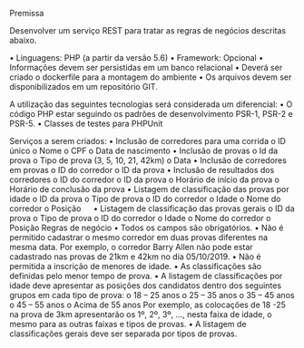 Premissa

Desenvolver um serviço REST para tratar as regras de negócios descritas abaixo.

•	Linguagens: PHP (a partir da versão 5.6) 
•	Framework: Opcional
•	Informações devem ser persistidas em um banco relacional
•	Deverá ser criado o dockerfile para a montagem do ambiente
•	Os arquivos devem ser disponibilizados em um repositório GIT.

A utilização das seguintes tecnologias será considerada um diferencial:
•	O código PHP estar seguindo os padrões de desenvolvimento PSR-1, PSR-2 e PSR-5. 
•	Classes de testes para PHPUnit

Serviços a serem criados:
•	Inclusão de corredores para uma corrida
o	ID único
o	Nome 
o	CPF
o	Data de nascimento
•	Inclusão de provas
o	Id da prova
o	Tipo de prova (3, 5, 10, 21, 42km)
o	Data
•	Inclusão de corredores em provas
o	ID do corredor
o	ID da prova
•	Inclusão de resultados dos corredores
o	ID do corredor
o	ID da prova
o	Horário de início da prova
o	Horário de conclusão da prova
•	Listagem de classificação das provas por idade
o	ID da prova
o	Tipo de prova
o	ID do corredor
o	Idade
o	Nome do corredor
o	Posição
 
•	Listagem de classificação das provas gerais
o	ID da prova
o	Tipo de prova
o	ID do corredor
o	Idade
o	Nome do corredor
o	Posição
Regras de negócio
•	Todos os campos são obrigatórios.
•	Não é permitido cadastrar o mesmo corredor em duas provas diferentes na mesma data. Por exemplo, o corredor Barry Allen não pode estar cadastrado nas provas de 21km e 42km no dia 05/10/2019.
•	Não é permitida a inscrição de menores de idade.
•	As classificações são definidas pelo menor tempo de prova. 
•	A listagem de classificações por idade deve apresentar as posições dos candidatos dentro dos seguintes grupos em cada tipo de prova:
o	18 – 25 anos
o	25 – 35 anos
o	35 – 45 anos
o	45 – 55 anos
o	Acima de 55 anos
Por exemplo, as colocações de 18 -25 na prova de 3km apresentarão os 1º, 2º, 3º, ..., nesta faixa de idade, o mesmo para as outras faixas e tipos de provas.
•	A listagem de classificações gerais deve ser separada por tipos de provas.
